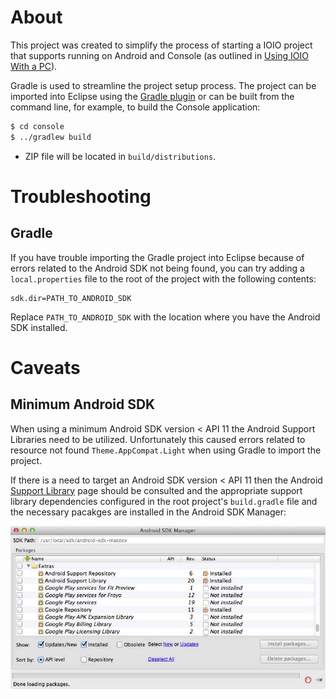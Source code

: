 # About

This project was created to simplify the process of starting a IOIO project that supports running on Android and Console (as outlined in [Using IOIO With a PC](https://github.com/ytai/ioio/wiki/Using-IOIO-With-a-PC)).

Gradle is used to streamline the project setup process. The project can be imported into Eclipse using the [Gradle plugin](https://github.com/spring-projects/eclipse-integration-gradle) or can be built from the command line, for example, to build the Console application:

```bash
$ cd console
$ ../gradlew build
```

* ZIP file will be located in `build/distributions`.


# Troubleshooting

## Gradle

If you have trouble importing the Gradle project into Eclipse because of errors related to the Android SDK not being found, you can try adding a `local.properties` file to the root of the project with the following contents:

```
sdk.dir=PATH_TO_ANDROID_SDK
```

Replace `PATH_TO_ANDROID_SDK` with the location where you have the Android SDK installed.


# Caveats

## Minimum Android SDK

When using a minimum Android SDK version < API 11 the Android Support Libraries need to be utilized. Unfortunately this caused errors related to resource not found `Theme.AppCompat.Light` when using Gradle to import the project.

If there is a need to target an Android SDK version < API 11 then the Android [Support Library](http://developer.android.com/tools/support-library/index.html) page should be consulted and the appropriate support library dependencies configured in the root project's `build.gradle` file and the necessary pacakges are installed in the Android SDK Manager:

![Android SDK Manager](android_sdk_manager.jpg)
